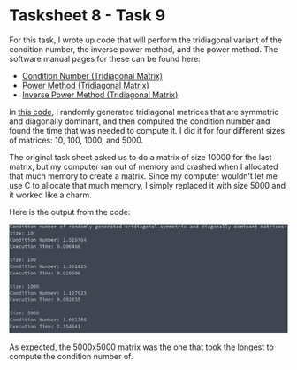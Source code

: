 # Tasksheet 8 - Task 9

For this task, I wrote up code that will perform the tridiagonal variant of the condition number, the inverse power method, and the power method. The software manual pages for these can be found here:

* [Condition Number (Tridiagonal Matrix)](../../software_manual/mtx_tridiag_conditionnumber.md)
* [Power Method (Tridiagonal Matrix)](../../software_manual/mtx_tridiag_powermethod.md)
* [Inverse Power Method (Tridiagonal Matrix)](../../software_manual/mtx_tridiag_inversepowermethod.md)

In [this code](../../software/eigen/tridiagonal_condition_example.c), I randomly generated tridiagonal matrices that are symmetric and diagonally dominant, and then computed the condition number and found the time that was needed to compute it. I did it for four different sizes of matrices: 10, 100, 1000, and 5000.

The original task sheet asked us to do a matrix of size 10000 for the last matrix, but my computer ran out of memory and crashed when I allocated that much memory to create a matrix. Since my computer wouldn't let me use C to allocate that much memory, I simply replaced it with size 5000 and it worked like a charm.

Here is the output from the code:

![Console Output](task9.png)

As expected, the 5000x5000 matrix was the one that took the longest to compute the condition number of.
